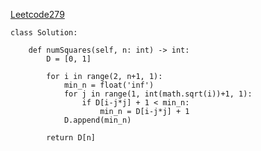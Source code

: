 [Leetcode279](https://leetcode-cn.com/problems/perfect-squares/)  

```
class Solution:

    def numSquares(self, n: int) -> int:
        D = [0, 1]

        for i in range(2, n+1, 1):
            min_n = float('inf')
            for j in range(1, int(math.sqrt(i))+1, 1):
                if D[i-j*j] + 1 < min_n:
                    min_n = D[i-j*j] + 1 
            D.append(min_n) 

        return D[n]
```
